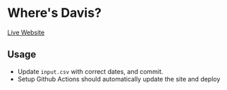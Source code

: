 # Where's Davis?

[Live Website](https://handle8xyz.github.io/wheresdavis)

## Usage

- Update `input.csv` with correct dates, and commit.
- Setup Github Actions should automatically update the site and deploy 
